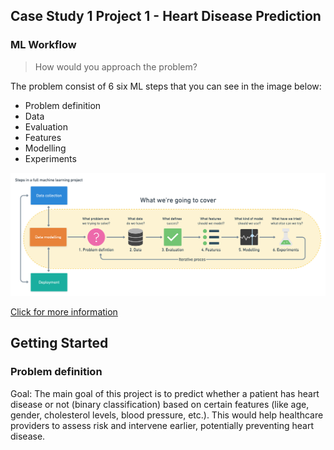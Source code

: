 ## Case Study 1 Project 1 - Heart Disease Prediction
### ML Workflow

> How would you approach the problem?
> 
The problem consist of 6 six ML steps that you can see in the image below:
> 
 - Problem definition
 - Data
 - Evaluation
 - Features
 - Modelling
 - Experiments

<img title="a title" alt="Alt text" src="1_Gf0bWgr2wst9A1XR5gakLg.png">


[Click for more information](mlworkflow.md)


## Getting Started

### Problem definition
Goal: The main goal of this project is to predict whether a patient has heart disease or not (binary classification) based on certain features (like age, gender, cholesterol levels, blood pressure, etc.). This would help healthcare providers to assess risk and intervene earlier, potentially preventing heart disease.









